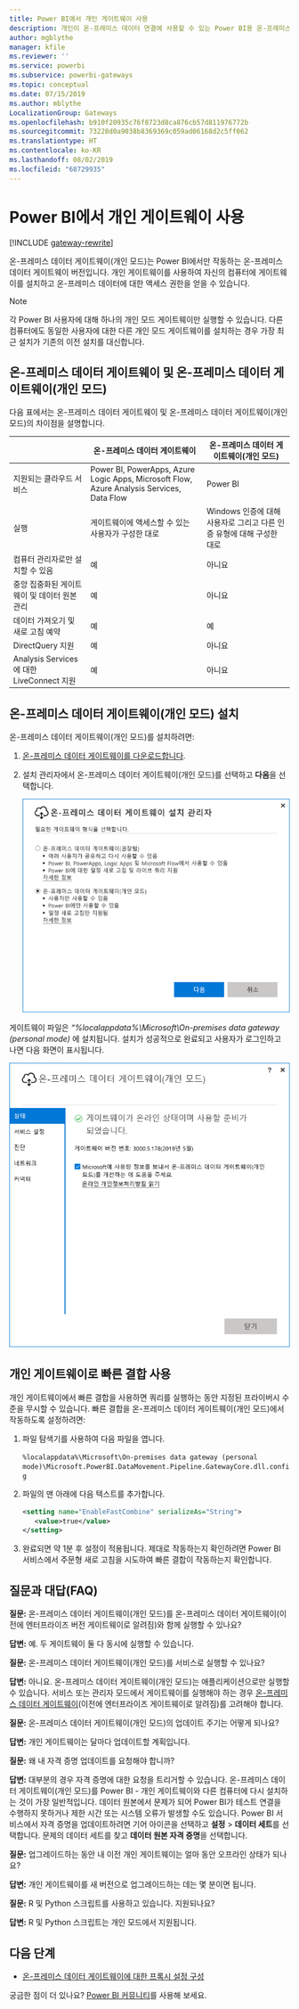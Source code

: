 ```yaml
---
title: Power BI에서 개인 게이트웨이 사용
description: 개인이 온-프레미스 데이터 연결에 사용할 수 있는 Power BI용 온-프레미스 데이터 게이트웨이(개인 모드)에 대해 설명합니다.
author: mgblythe
manager: kfile
ms.reviewer: ''
ms.service: powerbi
ms.subservice: powerbi-gateways
ms.topic: conceptual
ms.date: 07/15/2019
ms.author: mblythe
LocalizationGroup: Gateways
ms.openlocfilehash: b910f20935c76f8723d8ca876cb57d811976772b
ms.sourcegitcommit: 73228d0a9038b8369369c059ad06168d2c5ff062
ms.translationtype: HT
ms.contentlocale: ko-KR
ms.lasthandoff: 08/02/2019
ms.locfileid: "68729935"
---
```

# <a name="use-personal-gateways-in-power-bi"></a>Power BI에서 개인 게이트웨이 사용

[!INCLUDE [gateway-rewrite](includes/gateway-rewrite.md)]

온-프레미스 데이터 게이트웨이(개인 모드)는 Power BI에서만 작동하는 온-프레미스 데이터 게이트웨이 버전입니다. 개인 게이트웨이를 사용하여 자신의 컴퓨터에 게이트웨이를 설치하고 온-프레미스 데이터에 대한 액세스 권한을 얻을 수 있습니다.

> [!NOTE]
> 각 Power BI 사용자에 대해 하나의 개인 모드 게이트웨이만 실행할 수 있습니다. 다른 컴퓨터에도 동일한 사용자에 대한 다른 개인 모드 게이트웨이를 설치하는 경우 가장 최근 설치가 기존의 이전 설치를 대신합니다.

## <a name="on-premises-data-gateway-vs-on-premises-data-gateway-personal-mode"></a>온-프레미스 데이터 게이트웨이 및 온-프레미스 데이터 게이트웨이(개인 모드)

다음 표에서는 온-프레미스 데이터 게이트웨이 및 온-프레미스 데이터 게이트웨이(개인 모드)의 차이점을 설명합니다.

|   |온-프레미스 데이터 게이트웨이 | 온-프레미스 데이터 게이트웨이(개인 모드) |
| ---- | ---- | ---- |
|지원되는 클라우드 서비스 |Power BI, PowerApps, Azure Logic Apps, Microsoft Flow, Azure Analysis Services, Data Flow |Power BI |
|실행 |게이트웨이에 액세스할 수 있는 사용자가 구성한 대로 |Windows 인증에 대해 사용자로 그리고 다른 인증 유형에 대해 구성한 대로 |
|컴퓨터 관리자로만 설치할 수 있음 |예 |아니요 |
|중앙 집중화된 게이트웨이 및 데이터 원본 관리 |예 |아니요 |
|데이터 가져오기 및 새로 고침 예약 |예 |예 |
|DirectQuery 지원 |예 |아니요 |
|Analysis Services에 대한 LiveConnect 지원 |예 |아니요 |

## <a name="install-the-on-premises-data-gateway-personal-mode"></a>온-프레미스 데이터 게이트웨이(개인 모드) 설치

온-프레미스 데이터 게이트웨이(개인 모드)를 설치하려면:

1. [온-프레미스 데이터 게이트웨이를 다운로드합니다](https://go.microsoft.com/fwlink/?LinkId=820925&clcid=0x409).

2. 설치 관리자에서 온-프레미스 데이터 게이트웨이(개인 모드)를 선택하고 **다음**을 선택합니다.

   ![온-프레미스 데이터 게이트웨이(개인 모드) 선택](media/service-gateway-personal-mode/personal-gateway-select.png)

게이트웨이 파일은 _“%localappdata%\Microsoft\On-premises data gateway (personal mode)_ 에 설치됩니다. 설치가 성공적으로 완료되고 사용자가 로그인하고 나면 다음 화면이 표시됩니다.

![온-프레미스 데이터 게이트웨이(개인 모드) 성공](media/service-gateway-personal-mode/personal-gateway-complete.png)

## <a name="use-fast-combine-with-the-personal-gateway"></a>개인 게이트웨이로 빠른 결합 사용

개인 게이트웨이에서 빠른 결합을 사용하면 쿼리를 실행하는 동안 지정된 프라이버시 수준을 무시할 수 있습니다. 빠른 결합을 온-프레미스 데이터 게이트웨이(개인 모드)에서 작동하도록 설정하려면:

1. 파일 탐색기를 사용하여 다음 파일을 엽니다.

   `%localappdata%\Microsoft\On-premises data gateway (personal mode)\Microsoft.PowerBI.DataMovement.Pipeline.GatewayCore.dll.config`

2. 파일의 맨 아래에 다음 텍스트를 추가합니다.

    ```xml
    <setting name="EnableFastCombine" serializeAs="String">
       <value>true</value>
    </setting>
    ```

3. 완료되면 약 1분 후 설정이 적용됩니다. 제대로 작동하는지 확인하려면 Power BI 서비스에서 주문형 새로 고침을 시도하여 빠른 결합이 작동하는지 확인합니다.

## <a name="frequently-asked-questions-faq"></a>질문과 대답(FAQ)

**질문:** 온-프레미스 데이터 게이트웨이(개인 모드)를 온-프레미스 데이터 게이트웨이(이전에 엔터프라이즈 버전 게이트웨이로 알려짐)와 함께 실행할 수 있나요?
  
**답변:** 예. 두 게이트웨이 둘 다 동시에 실행할 수 있습니다.

**질문:** 온-프레미스 데이터 게이트웨이(개인 모드)를 서비스로 실행할 수 있나요?
  
**답변:** 아니요. 온-프레미스 데이터 게이트웨이(개인 모드)는 애플리케이션으로만 실행할 수 있습니다. 서비스 또는 관리자 모드에서 게이트웨이를 실행해야 하는 경우 [온-프레미스 데이터 게이트웨이](/data-integration/gateway/service-gateway-onprem)(이전에 엔터프라이즈 게이트웨이로 알려짐)를 고려해야 합니다.

**질문:** 온-프레미스 데이터 게이트웨이(개인 모드)의 업데이트 주기는 어떻게 되나요?
  
**답변:** 개인 게이트웨이는 달마다 업데이트할 계획입니다.

**질문:** 왜 내 자격 증명 업데이트를 요청해야 합니까?
  
**답변:** 대부분의 경우 자격 증명에 대한 요청을 트리거할 수 있습니다. 온-프레미스 데이터 게이트웨이(개인 모드)를 Power BI - 개인 게이트웨이와 다른 컴퓨터에 다시 설치하는 것이 가장 일반적입니다. 데이터 원본에서 문제가 되어 Power BI가 테스트 연결을 수행하지 못하거나 제한 시간 또는 시스템 오류가 발생할 수도 있습니다. Power BI 서비스에서 자격 증명을 업데이트하려면 기어 아이콘을 선택하고 **설정** > **데이터 세트**를 선택합니다. 문제의 데이터 세트를 찾고 **데이터 원본 자격 증명**을 선택합니다.

**질문:** 업그레이드하는 동안 내 이전 개인 게이트웨이는 얼마 동안 오프라인 상태가 되나요?
  
**답변:** 개인 게이트웨이를 새 버전으로 업그레이드하는 데는 몇 분이면 됩니다.

**질문:** R 및 Python 스크립트를 사용하고 있습니다. 지원되나요?
  
**답변:** R 및 Python 스크립트는 개인 모드에서 지원됩니다.

## <a name="next-steps"></a>다음 단계

* [온-프레미스 데이터 게이트웨이에 대한 프록시 설정 구성](/data-integration/gateway/service-gateway-proxy)  

궁금한 점이 더 있나요? [Power BI 커뮤니티](http://community.powerbi.com/)를 사용해 보세요.
